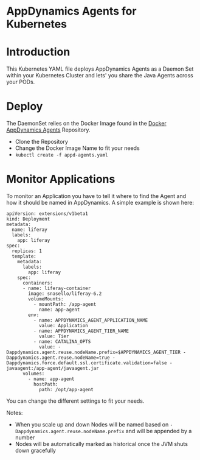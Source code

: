 AppDynamics Agents for Kubernetes
======
# Introduction
This Kubernetes YAML file deploys AppDynamics Agents as a Daemon Set within your Kubernetes Cluster and lets' you share the Java Agents across your PODs.
# Deploy
The DaemonSet relies on the Docker Image found in the [Docker AppDynamics Agents] Repository.
* Clone the Repository
* Change the Docker Image Name to fit your needs
* ```kubectl create -f appd-agents.yaml```

# Monitor Applications
To monitor an Application you have to tell it where to find the Agent and how it should be named in AppDynamics. A simple example is shown here:

```
apiVersion: extensions/v1beta1
kind: Deployment
metadata:
  name: liferay
  labels:
    app: liferay
spec:
  replicas: 1
  template:
    metadata:
      labels:
        app: liferay
    spec:
      containers:
      - name: liferay-container
        image: snasello/liferay-6.2
        volumeMounts:
          - mountPath: /app-agent
            name: app-agent
        env:
          - name: APPDYNAMICS_AGENT_APPLICATION_NAME
            value: Application
          - name: APPDYNAMICS_AGENT_TIER_NAME
            value: Tier
          - name: CATALINA_OPTS
            value: -Dappdynamics.agent.reuse.nodeName.prefix=$APPDYNAMICS_AGENT_TIER -Dappdynamics.agent.reuse.nodeName=true -Dappdynamics.force.default.ssl.certificate.validation=false -javaagent:/app-agent/javaagent.jar
      volumes:
        - name: app-agent
          hostPath:
            path: /opt/app-agent
```
You can change the different settings to fit your needs.

Notes:
* When you scale up and down Nodes will be named based on ```-Dappdynamics.agent.reuse.nodeName.prefix``` and will be appended by a number
* Nodes will be automatically marked as historical once the JVM shuts down gracefully

[Docker AppDynamics Agents]: https://github.com/michaelenglert/docker.appd_agents
